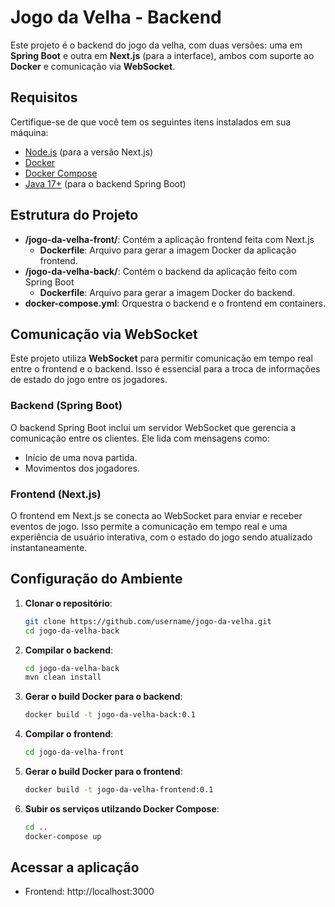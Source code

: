 # Jogo da Velha - Backend

Este projeto é o backend do jogo da velha, com duas versões: uma em **Spring Boot** e outra em **Next.js** (para a interface), ambos com suporte ao **Docker** e comunicação via **WebSocket**.

## Requisitos

Certifique-se de que você tem os seguintes itens instalados em sua máquina:

- [Node.js](https://nodejs.org/) (para a versão Next.js)
- [Docker](https://www.docker.com/)
- [Docker Compose](https://docs.docker.com/compose/)
- [Java 17+](https://www.oracle.com/java/technologies/javase-jdk17-downloads.html) (para o backend Spring Boot)

## Estrutura do Projeto

- **/jogo-da-velha-front/**: Contém a aplicação frontend feita com Next.js
  - **Dockerfile**: Arquivo para gerar a imagem Docker da aplicação frontend.
- **/jogo-da-velha-back/**: Contém o backend da aplicação feito com Spring Boot
  - **Dockerfile**: Arquivo para gerar a imagem Docker do backend.
- **docker-compose.yml**: Orquestra o backend e o frontend em containers.

## Comunicação via WebSocket

Este projeto utiliza **WebSocket** para permitir comunicação em tempo real entre o frontend e o backend. Isso é essencial para a troca de informações de estado do jogo entre os jogadores.

### Backend (Spring Boot)

O backend Spring Boot inclui um servidor WebSocket que gerencia a comunicação entre os clientes. Ele lida com mensagens como:

- Início de uma nova partida.
- Movimentos dos jogadores.

### Frontend (Next.js)

O frontend em Next.js se conecta ao WebSocket para enviar e receber eventos de jogo. Isso permite a comunicação em tempo real e uma experiência de usuário interativa, com o estado do jogo sendo atualizado instantaneamente.

## Configuração do Ambiente

1. **Clonar o repositório**:

   ```bash
   git clone https://github.com/username/jogo-da-velha.git
   cd jogo-da-velha-back

2. **Compilar o backend**:

   ```bash
   cd jogo-da-velha-back
   mvn clean install

3. **Gerar o build Docker para o backend**:

   ```bash
   docker build -t jogo-da-velha-back:0.1

4. **Compilar o frontend**:

   ```bash
   cd jogo-da-velha-front

5. **Gerar o build Docker para o frontend**:

   ```bash
   docker build -t jogo-da-velha-frontend:0.1

6. **Subir os serviços utilzando Docker Compose**:

   ```bash
   cd ..
   docker-compose up

## Acessar a aplicação
  - Frontend: http://localhost:3000 
   
   
